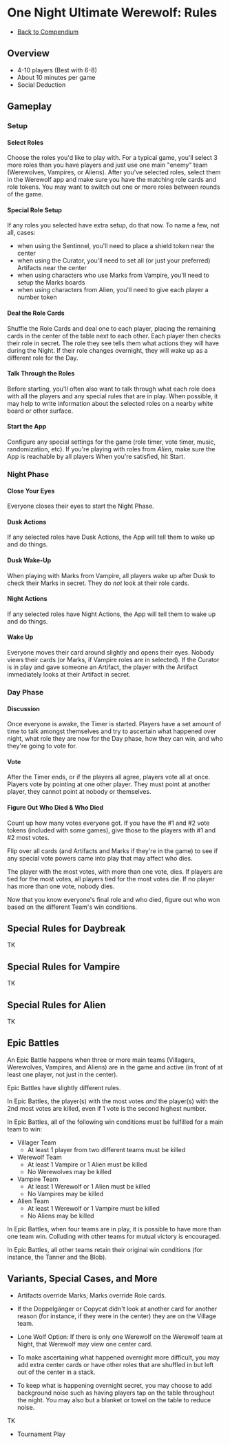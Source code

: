 # One Night Ultimate Werewolf: Rules

- [Back to Compendium](/fake-fan-adam/view/werewolf~compendium)

## Overview

- 4-10 players (Best with 6-8)
- About 10 minutes per game
- Social Deduction

## Gameplay

### Setup

#### Select Roles

Choose the roles you'd like to play with. 
For a typical game, you'll select 3 more roles than you have players and just use one main "enemy" team 
(Werewolves, Vampires, or Aliens).
After you've selected roles, select them in the Werewolf app and 
make sure you have the matching role cards and role tokens.
You may want to switch out one or more roles between rounds of the game.

#### Special Role Setup

If any roles you selected have extra setup, do that now. To name a few, not all, cases:

- when using the Sentinnel, you'll need to place a shield token near the center
- when using the Curator, you'll need to set all (or just your preferred) Artifacts near the center
- when using characters who use Marks from Vampire, you'll need to setup the Marks boards
- when using characters from Alien, you'll need to give each player a number token

#### Deal the Role Cards

Shuffle the Role Cards and deal one to each player, placing the remaining cards in the center of the table next to each other.
Each player then checks their role in secret. 
The role they see tells them what actions they will have during the Night.
If their role changes overnight, they will wake up as a different role for the Day.

#### Talk Through the Roles

Before starting, you'll often also want to talk through what each role does with all the players and any special rules that are in play.
When possible, it may help to write information about the selected roles on a nearby white board or other surface.

#### Start the App

Configure any special settings for the game (role timer, vote timer, music, randomization, etc).
If you're playing with roles from *Alien*, make sure the App is reachable by all players
When you're satisfied, hit Start.

### Night Phase

#### Close Your Eyes

Everyone closes their eyes to start the Night Phase.

#### Dusk Actions

If any selected roles have Dusk Actions, the App will tell them to wake up and do things.

#### Dusk Wake-Up

When playing with Marks from Vampire, all players wake up after Dusk to check their Marks in secret. 
They do *not* look at their role cards.

#### Night Actions

If any selected roles have Night Actions, the App will tell them to wake up and do things.

#### Wake Up

Everyone moves their card around slightly and opens their eyes.
Nobody views their cards (or Marks, if Vampire roles are in selected).
If the Curator is in play and gave someone an Artifact, the player with the Artifact immediately looks at their Artifact in secret.

### Day Phase

#### Discussion

Once everyone is awake, the Timer is started.
Players have a set amount of time to talk amongst themselves and try to ascertain what happened over night,
what role they are now for the Day phase, 
how they can win,
and who they're going to vote for.

#### Vote

After the Timer ends, or if the players all agree, players vote all at once.
Players vote by pointing at one other player. 
They must point at another player, they cannot point at nobody or themselves.

#### Figure Out Who Died & Who Died

Count up how many votes everyone got. 
If you have the #1 and #2 vote tokens (included with some games),
give those to the players with #1 and #2 most votes.

Flip over all cards (and Artifacts and Marks if they're in the game) 
to see if any special vote powers came into play that may affect who dies.

The player with the most votes, with more than one vote, dies. 
If players are tied for the most votes, all players tied for the most votes die.
If no player has more than one vote, nobody dies.

Now that you know everyone's final role and who died, figure out who won based on the different Team's win conditions.

## Special Rules for Daybreak

TK

## Special Rules for Vampire

TK

## Special Rules for Alien

TK

## Epic Battles

An Epic Battle happens when three or more main teams 
(Villagers, Werewolves, Vampires, and Aliens)
are in the game and active 
(in front of at least one player, not just in the center).

Epic Battles have slightly different rules.

In Epic Battles, the player(s) with the most votes *and* the player(s) with the 2nd most votes are killed, 
even if 1 vote is the second highest number.

In Epic Battles, all of the following win conditions must be fulfilled for a main team to win:

- Villager Team
  - At least 1 player from two different teams must be killed
- Werewolf Team
  - At least 1 Vampire or 1 Alien must be killed
  - No Werewolves may be killed
- Vampire Team
  - At least 1 Werewolf or 1 Alien must be killed
  - No Vampires may be killed
- Alien Team
  - At least 1 Werewolf or 1 Vampire must be killed
  - No Aliens may be killed

In Epic Battles, when four teams are in play, it is possible to have more than one team win.
Colluding with other teams for mutual victory is encouraged.

In Epic Battles, all other teams retain their original win conditions
(for instance, the Tanner and the Blob).

## Variants, Special Cases, and More

- Artifacts override Marks; Marks override Role cards.
- If the Doppelgänger or Copycat didn't look at another card for another reason (for instance, if they were in the center) they are on the Village team.
- Lone Wolf Option: If there is only one Werewolf on the Werewolf team at Night, that Werewolf may view one center card.

- To make ascertaining what happened overnight more difficult, you may add extra center cards or have other roles that are shuffled in but left out of the center in a stack.
- To keep what is happening overnight secret, you may choose to add background noise such as having players tap on the table throughout the night. You may also but a blanket or towel on the table to reduce noise.

TK


- Tournament Play
